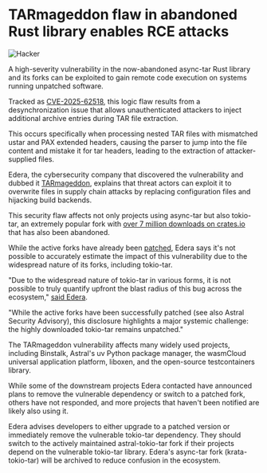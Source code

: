 # TARmageddon flaw in abandoned Rust library enables RCE attacks

![Hacker](https://www.bleepstatic.com/content/hl-images/2024/05/07/hacker-box.jpg)

A high-severity vulnerability in the now-abandoned async-tar Rust library and its forks can be exploited to gain remote code execution on systems running unpatched software.

Tracked as [CVE-2025-62518](https://nvd.nist.gov/vuln/detail/CVE-2025-62518), this logic flaw results from a desynchronization issue that allows unauthenticated attackers to inject additional archive entries during TAR file extraction.

This occurs specifically when processing nested TAR files with mismatched ustar and PAX extended headers, causing the parser to jump into the file content and mistake it for tar headers, leading to the extraction of attacker-supplied files.

Edera, the cybersecurity company that discovered the vulnerability and dubbed it [TARmageddon](https://edera.dev/stories/tarmageddon), explains that threat actors can exploit it to overwrite files in supply chain attacks by replacing configuration files and hijacking build backends.

This security flaw affects not only projects using async-tar but also tokio-tar, an extremely popular fork with [over 7 million downloads on crates.io](https://crates.io/crates/tokio-tar) that has also been abandoned.

While the active forks have already been [patched](https://github.com/edera-dev/cve-tarmageddon/tree/main/patches), Edera says it's not possible to accurately estimate the impact of this vulnerability due to the widespread nature of its forks, including tokio-tar.

"Due to the widespread nature of tokio-tar in various forms, it is not possible to truly quantify upfront the blast radius of this bug across the ecosystem," [said Edera](https://edera.dev/stories/tarmageddon).

"While the active forks have been successfully patched (see also Astral Security Advisory), this disclosure highlights a major systemic challenge: the highly downloaded tokio-tar remains unpatched."

The TARmageddon vulnerability affects many widely used projects, including Binstalk, Astral's uv Python package manager, the wasmCloud universal application platform, liboxen, and the open-source testcontainers library.

While some of the downstream projects Edera contacted have announced plans to remove the vulnerable dependency or switch to a patched fork, others have not responded, and more projects that haven't been notified are likely also using it.

Edera advises developers to either upgrade to a patched version or immediately remove the vulnerable tokio-tar dependency. They should switch to the actively maintained astral-tokio-tar fork if their projects depend on the vulnerable tokio-tar library. Edera's async-tar fork (krata-tokio-tar) will be archived to reduce confusion in the ecosystem.